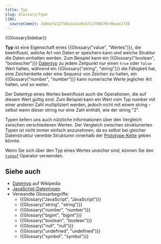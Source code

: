 ```yaml
---
title: Typ
slug: Glossary/Type
l10n:
  sourceCommit: 3dbbefa32758e2a1ca9a37c2788370c06aae2738
---
```


{{GlossarySidebar}}

**Typ** ist eine Eigenschaft eines {{Glossary("value", "Wertes")}}, die beeinflusst, welche Art von Daten er speichern kann und welche Struktur die Daten einhalten werden. Zum Beispiel kann ein {{Glossary("boolean", "boolescher")}} [Datentyp](/de/docs/Web/JavaScript/Guide/Data_structures) zu jedem Zeitpunkt nur einen `true` oder `false` Wert halten, während ein {{Glossary("string", "string")}} die Fähigkeit hat, eine Zeichenkette oder eine Sequenz von Zeichen zu halten, ein {{Glossary("number", "number")}} kann numerische Werte jeglicher Art halten, und so weiter.

Der Datentyp eines Wertes beeinflusst auch die Operationen, die auf diesem Wert gültig sind. Zum Beispiel kann ein Wert vom Typ number mit einer anderen Zahl multipliziert werden, jedoch nicht mit einem string - selbst wenn dieser string _nur_ eine Zahl enthält, wie der string "2".

Typen liefern uns auch nützliche Informationen über den Vergleich zwischen verschiedenen Werten. Der Vergleich zwischen strukturierten Typen ist nicht immer einfach anzunehmen, da es selbst bei gleicher Datenstruktur vererbte Strukturen innerhalb der [Prototype-Kette](/de/docs/Web/JavaScript/Guide/Inheritance_and_the_prototype_chain) geben könnte.

Wenn Sie sich über den Typ eines Wertes unsicher sind, können Sie den [`typeof`](/de/docs/Web/JavaScript/Reference/Operators/typeof) Operator verwenden.

## Siehe auch

- [Datentyp](https://de.wikipedia.org/wiki/Datentyp) auf Wikipedia
- [JavaScript-Datentypen](/de/docs/Web/JavaScript/Guide/Data_structures)
- Verwandte Glossarbegriffe:
  - {{Glossary("JavaScript", "JavaScript")}}
  - {{Glossary("string", "string")}}
  - {{Glossary("number", "number")}}
  - {{Glossary("bigint", "bigint")}}
  - {{Glossary("boolean", "boolean")}}
  - {{Glossary("null", "null")}}
  - {{Glossary("undefined", "undefined")}}
  - {{Glossary("symbol", "symbol")}}
